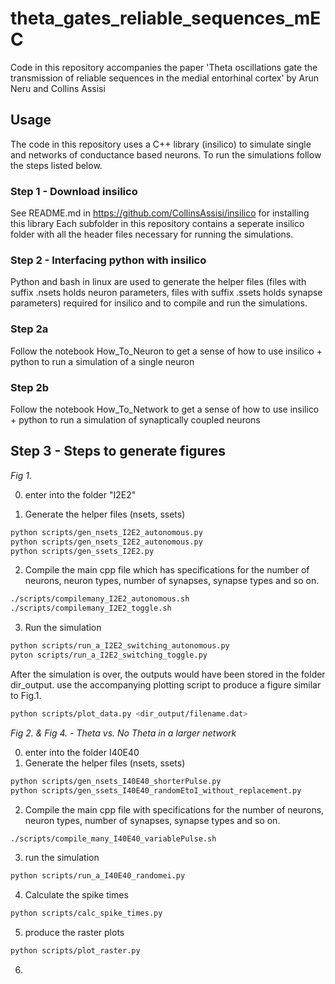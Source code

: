 # theta_gates_reliable_sequences_mEC
Code in this repository accompanies the paper 'Theta oscillations gate the transmission of reliable sequences in the medial entorhinal cortex' by Arun Neru and Collins Assisi
## Usage
The code in this repository uses a C++ library (insilico) to simulate single and networks of conductance based neurons. To run the simulations follow the steps listed below.
### Step 1 - Download insilico
See README.md in https://github.com/CollinsAssisi/insilico for installing this library
Each subfolder in this repository contains a seperate insilico folder with all the header files necessary for running the simulations.

### Step 2 - Interfacing python with insilico
Python and bash in linux are used to generate the helper files (files with suffix .nsets holds neuron parameters, files with suffix .ssets holds synapse parameters) required for insilico and to compile and run the simulations. 

### Step 2a
Follow the notebook How_To_Neuron to get a sense of how to use insilico + python to run a simulation of a single neuron
### Step 2b
Follow the notebook How_To_Network to get a sense of how to use insilico + python to run a simulation of synaptically coupled neurons

## Step 3 -  Steps to generate figures

*Fig 1.*

0. enter into the folder "I2E2"

1. Generate the helper files (nsets, ssets)

```bash
python scripts/gen_nsets_I2E2_autonomous.py
python scripts/gen_nsets_I2E2_autonomous.py
python scripts/gen_ssets_I2E2.py
```

2. Compile the main cpp file which has specifications for the number of neurons, neuron types, number of synapses, synapse types and so on.

```bash
./scripts/compilemany_I2E2_autonomous.sh
./scripts/compilemany_I2E2_toggle.sh
```

3. Run the simulation

```bash
python scripts/run_a_I2E2_switching_autonomous.py
pyton scripts/run_a_I2E2_switching_toggle.py
```

After the simulation is over, the outputs would have been stored in the folder dir_output.
use the accompanying plotting script to produce a figure similar to Fig.1.

```bash
python scripts/plot_data.py <dir_output/filename.dat>
```

*Fig 2. & Fig 4. - Theta vs. No Theta in a larger network*

0. enter into the folder I40E40
1. Generate the helper files (nsets, ssets)

```bash
python scripts/gen_nsets_I40E40_shorterPulse.py	
python scripts/gen_ssets_I40E40_randomEtoI_without_replacement.py
```

2. Compile the main cpp file with specifications for the number of neurons, neuron types, number of synapses, synapse types and so on.

```bash
./scripts/compile_many_I40E40_variablePulse.sh
```

3. run the simulation

```bash
python scripts/run_a_I40E40_randomei.py
```

4. Calculate the spike times

```bash
python scripts/calc_spike_times.py
```

5. produce the raster plots

```bash
python scripts/plot_raster.py
```


6. 	   




